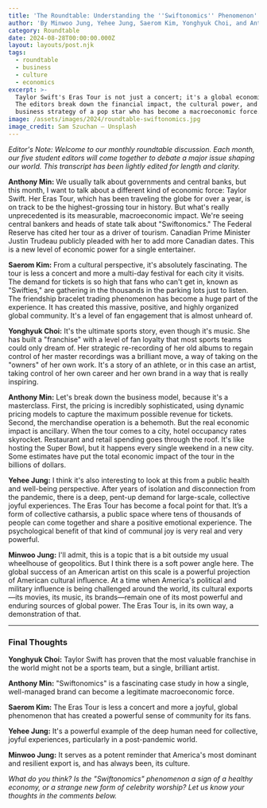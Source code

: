 ```yaml
---
title: 'The Roundtable: Understanding the ''Swiftonomics'' Phenomenon'
author: 'By Minwoo Jung, Yehee Jung, Saerom Kim, Yonghyuk Choi, and Anthony Min'
category: Roundtable
date: 2024-08-28T00:00:00.000Z
layout: layouts/post.njk
tags:
  - roundtable
  - business
  - culture
  - economics
excerpt: >-
  Taylor Swift's Eras Tour is not just a concert; it's a global economic event.
  The editors break down the financial impact, the cultural power, and the
  business strategy of a pop star who has become a macroeconomic force.
image: /assets/images/2024/roundtable-swiftonomics.jpg
image_credit: Sam Szuchan — Unsplash
---
```


*Editor's Note: Welcome to our monthly roundtable discussion. Each month, our five student editors will come together to debate a major issue shaping our world. This transcript has been lightly edited for length and clarity.*

**Anthony Min:** We usually talk about governments and central banks, but this month, I want to talk about a different kind of economic force: Taylor Swift. Her Eras Tour, which has been traveling the globe for over a year, is on track to be the highest-grossing tour in history. But what's really unprecedented is its measurable, macroeconomic impact. We're seeing central bankers and heads of state talk about "Swiftonomics." The Federal Reserve has cited her tour as a driver of tourism. Canadian Prime Minister Justin Trudeau publicly pleaded with her to add more Canadian dates. This is a new level of economic power for a single entertainer.

**Saerom Kim:** From a cultural perspective, it's absolutely fascinating. The tour is less a concert and more a multi-day festival for each city it visits. The demand for tickets is so high that fans who can't get in, known as "Swifties," are gathering in the thousands in the parking lots just to listen. The friendship bracelet trading phenomenon has become a huge part of the experience. It has created this massive, positive, and highly organized global community. It's a level of fan engagement that is almost unheard of.

**Yonghyuk Choi:** It's the ultimate sports story, even though it's music. She has built a "franchise" with a level of fan loyalty that most sports teams could only dream of. Her strategic re-recording of her old albums to regain control of her master recordings was a brilliant move, a way of taking on the "owners" of her own work. It's a story of an athlete, or in this case an artist, taking control of her own career and her own brand in a way that is really inspiring.

**Anthony Min:** Let's break down the business model, because it's a masterclass. First, the pricing is incredibly sophisticated, using dynamic pricing models to capture the maximum possible revenue for tickets. Second, the merchandise operation is a behemoth. But the real economic impact is ancillary. When the tour comes to a city, hotel occupancy rates skyrocket. Restaurant and retail spending goes through the roof. It's like hosting the Super Bowl, but it happens every single weekend in a new city. Some estimates have put the total economic impact of the tour in the billions of dollars.

**Yehee Jung:** I think it's also interesting to look at this from a public health and well-being perspective. After years of isolation and disconnection from the pandemic, there is a deep, pent-up demand for large-scale, collective joyful experiences. The Eras Tour has become a focal point for that. It’s a form of collective catharsis, a public space where tens of thousands of people can come together and share a positive emotional experience. The psychological benefit of that kind of communal joy is very real and very powerful.

**Minwoo Jung:** I'll admit, this is a topic that is a bit outside my usual wheelhouse of geopolitics. But I think there is a soft power angle here. The global success of an American artist on this scale is a powerful projection of American cultural influence. At a time when America's political and military influence is being challenged around the world, its cultural exports—its movies, its music, its brands—remain one of its most powerful and enduring sources of global power. The Eras Tour is, in its own way, a demonstration of that.

---
### Final Thoughts

**Yonghyuk Choi:** Taylor Swift has proven that the most valuable franchise in the world might not be a sports team, but a single, brilliant artist.

**Anthony Min:** "Swiftonomics" is a fascinating case study in how a single, well-managed brand can become a legitimate macroeconomic force.

**Saerom Kim:** The Eras Tour is less a concert and more a joyful, global phenomenon that has created a powerful sense of community for its fans.

**Yehee Jung:** It's a powerful example of the deep human need for collective, joyful experiences, particularly in a post-pandemic world.

**Minwoo Jung:** It serves as a potent reminder that America's most dominant and resilient export is, and has always been, its culture.

*What do you think? Is the "Swiftonomics" phenomenon a sign of a healthy economy, or a strange new form of celebrity worship? Let us know your thoughts in the comments below.*
